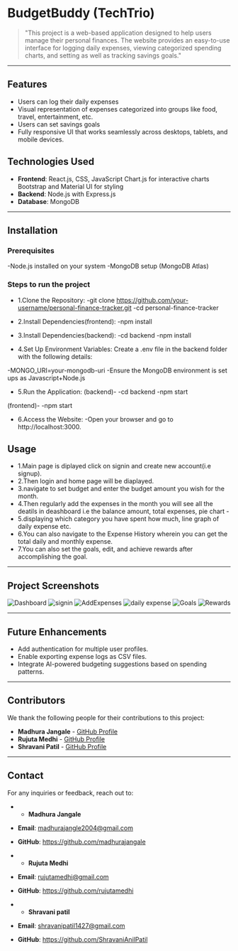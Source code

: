 

# BudgetBuddy (TechTrio)

> "This project is a web-based application designed to help users manage their personal finances. The website provides an easy-to-use interface for logging daily expenses, viewing categorized spending charts, and setting as well as tracking savings goals."

---

## Features

- Users can log their daily expenses
- Visual representation of expenses categorized into groups like food, travel, entertainment, etc.
- Users can set savings goals
- Fully responsive UI that works seamlessly across desktops, tablets, and mobile devices.

## Technologies Used

- **Frontend**: React.js, CSS, JavaScript
Chart.js for interactive charts
Bootstrap and Material UI for styling
- **Backend**: Node.js with Express.js
- **Database**: MongoDB

---

## Installation

### Prerequisites
-Node.js installed on your system
-MongoDB setup (MongoDB Atlas)

### Steps to run the project
- 1.Clone the Repository: 
-git clone https://github.com/your-username/personal-finance-tracker.git
-cd personal-finance-tracker

- 2.Install Dependencies(frontend):
-npm install 

- 3.Install Dependencies(backend):
-cd backend
-npm install 

- 4.Set Up Environment Variables:
Create a .env file in the backend folder with the following details:

-MONGO_URI=your-mongodb-uri
-Ensure the MongoDB environment is set ups as Javascript+Node.js

- 5.Run the Application:
(backend)-
-cd backend
-npm start

(frontend)-
-npm start

- 6.Access the Website:
-Open your browser and go to http://localhost:3000.


## Usage

- 1.Main page is diplayed click on signin and create new account(i.e signup).
- 2.Then login and home page will be diaplayed.
- 3.navigate to set budget and enter the budget amount you wish for the month.
- 4.Then regularly add the expenses in the month you will see all the deatils in deashboard i.e the balance amount, total expenses, pie chart - 
- 5.displaying which category you have spent how much, line graph of daily expense etc.
- 6.You can also navigate to the Expense History wherein you can get the total daily and monthly expense.
- 7.You can also set the goals, edit, and achieve rewards after accomplishing the goal.


---

## Project Screenshots

![Dashboard](https://github.com/user-attachments/assets/6e097f9a-7e39-4a65-bca9-20c7c6116a34)
![signin](https://github.com/user-attachments/assets/17cb3b30-40e0-4966-95a0-b94b33ad8142)
![AddExpenses](https://github.com/user-attachments/assets/2265b42a-8fac-48ef-93cf-3a95efb1e5a0)
![daily expense](https://github.com/user-attachments/assets/466592c0-fadf-4bf4-8dd4-bd24008e860b)
![Goals](https://github.com/user-attachments/assets/e625d02b-4fe2-4d3c-86ed-ae229345af7d)
![Rewards](https://github.com/user-attachments/assets/2b274289-39ea-4b76-a8e3-adb098453b2a)


---

## Future Enhancements
- Add authentication for multiple user profiles.
- Enable exporting expense logs as CSV files.
- Integrate AI-powered budgeting suggestions based on spending patterns.

---

## Contributors

We thank the following people for their contributions to this project:

- **Madhura Jangale** - [GitHub Profile](https://github.com/madhurajangale)
- **Rujuta Medhi** - [GitHub Profile](https://github.com/rujutamedhi)
- **Shravani Patil** - [GitHub Profile](https://github.com/ShravaniAnilPatil)

---

## Contact

For any inquiries or feedback, reach out to:

- - **Madhura Jangale**
- **Email**: madhurajangle2004@gmail.com
- **GitHub**: https://github.com/madhurajangale

- - **Rujuta Medhi**
- **Email**: rujutamedhi@gmail.com
- **GitHub**: https://github.com/rujutamedhi

- - **Shravani patil**
- **Email**: shravanipatil1427@gmail.com
- **GitHub**: https://github.com/ShravaniAnilPatil
